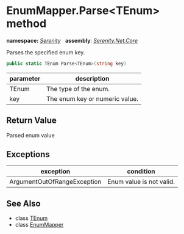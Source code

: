 # EnumMapper.Parse&lt;TEnum&gt; method
**namespace:** *[Serenity](../../README.md#serenity-namespace)*   **assembly**: *[Serenity.Net.Core](../../README.md)*

Parses the specified enum key.

```csharp
public static TEnum Parse<TEnum>(string key)
```

| parameter | description |
| --- | --- |
| TEnum | The type of the enum. |
| key | The enum key or numeric value. |

## Return Value

Parsed enum value

## Exceptions

| exception | condition |
| --- | --- |
| ArgumentOutOfRangeException | Enum value is not valid. |

## See Also

* class [TEnum](../Serenity.Net.Core/../EnumMapper.TEnum.md)
* class [EnumMapper](../EnumMapper.md)
